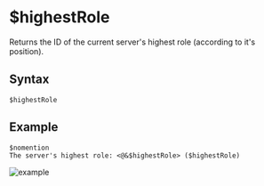 # $highestRole
Returns the ID of the current server's highest role (according to it's position).

## Syntax
```
$highestRole
```

## Example
```
$nomention
The server's highest role: <@&$highestRole> ($highestRole)
```
![example](https://user-images.githubusercontent.com/111157596/232101211-e3692eab-3df1-4906-a8cf-9f16ccef8ac0.png)
